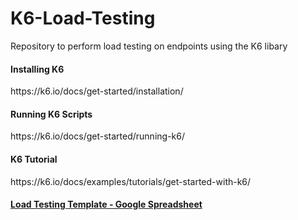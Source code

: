 # K6-Load-Testing
Repository to perform load testing on endpoints using the K6 libary

<h4>Installing K6</h4>
https://k6.io/docs/get-started/installation/

<h4>Running K6 Scripts</h4>
https://k6.io/docs/get-started/running-k6/

<h4>K6 Tutorial</h4>
https://k6.io/docs/examples/tutorials/get-started-with-k6/

<a href="https://docs.google.com/spreadsheets/d/11xLfUirPN2ORsaXowEQyLdUNFn0yDI5_Ip6CEaK3Ek0/edit#gid=1118872623"><h4> Load Testing Template - Google Spreadsheet</h4></a>
